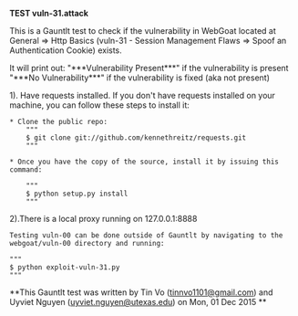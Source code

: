 **TEST vuln-31.attack**

This is a Gauntlt test to check if the vulnerability in WebGoat located at General => Http Basics (vuln-31 - Session Management Flaws => Spoof an Authentication Cookie) exists.

It will print out:
	"\*\*\*Vulnerability Present\*\*\*" if the vulnerability is present
	"\*\*\*No Vulnerability\*\*\*" if the vulnerability is fixed (aka not present)

1). Have requests installed. If you don't have requests installed on your machine, you can follow these steps to install it:

	* Clone the public repo:
		"""
		$ git clone git://github.com/kennethreitz/requests.git
		"""

	* Once you have the copy of the source, install it by issuing this command:

		"""
		$ python setup.py install
		"""

2).There is a local proxy running on 127.0.0.1:8888

	Testing vuln-00 can be done outside of Gauntlt by navigating to the webgoat/vuln-00 directory and running:

	"""
	$ python exploit-vuln-31.py
	"""

**This Gauntlt test was written by Tin Vo (tinnvo1101@gmail.com) and Uyviet Nguyen (uyviet.nguyen@utexas.edu) on Mon, 01 Dec 2015 **
